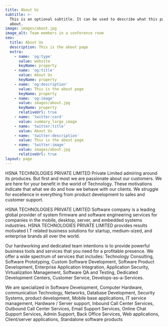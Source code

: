 ```yaml
---
title: About Us
subtitle: >-
  This is an optional subtitle. It can be used to describe what this page is
  about.
image: images/about.jpg
image_alt: Team members in a conference room
seo:
  title: About Us
  description: This is the about page
  extra:
    - name: 'og:type'
      value: website
      keyName: property
    - name: 'og:title'
      value: About Us
      keyName: property
    - name: 'og:description'
      value: This is the about page
      keyName: property
    - name: 'og:image'
      value: images/about.jpg
      keyName: property
      relativeUrl: true
    - name: 'twitter:card'
      value: summary_large_image
    - name: 'twitter:title'
      value: About Us
    - name: 'twitter:description'
      value: This is the about page
    - name: 'twitter:image'
      value: images/about.jpg
      relativeUrl: true
layout: page
---
```

HSNA TECHNOLOGIES PRIVATE LIMITED Private Limited admiring around its produces. But first and most we are passionate about our customers. We are here for your benefit in the world of Technology. These motivations indicate that what we do and how we behave with our clients. We struggle for excellence in everything from product development to sales and customer support. 

HSNA TECHNOLOGIES PRIVATE LIMITED Software company is a leading global provider of system firmware and software engineering services for companies in the mobile, desktop, server, and embedded systems industries. HSNA TECHNOLOGIES PRIVATE LIMITED provides results motivated I.T related business solutions for startup, medium-sized, and enterprise brands all over the world.

Our hardworking and dedicated team intentions is to provide powerful business tools and services that you need for a profitable presence. We offer a wide spectrum of services that includes: Technology Consulting, Software Prototyping, Custom Software  Development, Software Product Development, Enterprise Application Integration, Application Security, Virtualization Management, Software QA and Testing, Dedicated Development Centers, Customer Service, Develops-as-a-Services.

 We are specialized in Software Development, Computer Hardware, communication Technology, Networks, Database Development, Security Systems, product development, Mobile base applications, IT service management, Hardware / Server support, Inbound Call Center Services,
Outbound Call Center Services, Email Support Services, Online Chat Support Services, Admin Support, Back Office Services, Web applications, Client/server applications, Standalone software products
